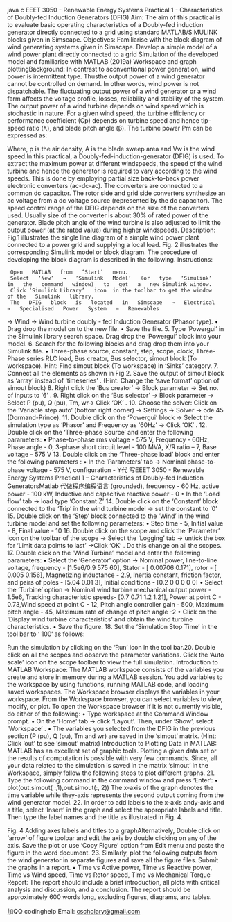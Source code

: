 java c EEET 3050 - Renewable Energy Systems Practical 1 - Characteristics of Doubly-fed Induction Generators (DFIG) Aim: The aim of this practical is to evaluate basic operating characteristics of a Doubly-fed induction generator directly connected to a grid using standard MATLAB/SIMULINK blocks given in Simscape. Objectives: Familiarise with the block diagram of wind generating systems given in Simscape. Develop a simple model of a wind power plant directly connected to a grid Simulation of the developed model and familiarise with MATLAB (2019a) Workspace and graph plottingBackground: In contrast to aconventional power generation, wind power is intermittent type. Thusthe output power of a wind generator cannot be controlled on demand. In other words, wind power is not dispatchable. The fluctuating output power of a wind generator or a wind farm affects the voltage profile, losses, reliability and stability of the system. The output power of a wind turbine depends on wind speed which is stochastic in nature. For a given wind speed, the turbine efficiency or performance coefficient (Cp) depends on turbine speed and hence tip-speed ratio (λ), and blade pitch angle (β). The turbine power Pm can be expressed as:

Where, ρ is the air density, A is the blade sweep area and Vw is the wind speed.In this practical, a Doubly-fed-induction-generator (DFIG) is used. To extract the maximum power at different windspeeds, the speed of the wind turbine and hence the generator is required to vary according to the wind speeds. This is done by employing partial size back-to-back power electronic converters (ac-dc-ac). The converters are connected to a common dc capacitor. The rotor side and grid side converters synthesize an ac voltage from a dc voltage source (represented by the dc capacitor). The speed control range of the DFIG depends on the size of the converters used. Usually size of the converter is about 30% of rated power of the generator. Blade pitch angle of the wind turbine is also adjusted to limit the output power (at the rated value) during higher windspeeds. Description: Fig.1 illustrates the single line diagram of a simple wind power plant connected to a power grid and supplying a local load. Fig. 2 illustrates the corresponding Simulink model or block diagram. The procedure of developing the block diagram is described in the following. Instructions:

     Open   MATLAB   from   ‘Start’   menu.
     Select   ‘New’   →   ’Simulink   Model’   (or   type   ‘Simulink’   in   the   command   window)   to   get   a   new Simulink window.
     Click ‘Simulink Library’   icon  in the toolbar to get the window   of the   Simulink   library.
     The   DFIG   block   is   located   in   Simscape   →   Electrical   →   Specialised   Power   System   →   Renewables
→ Wind → Wind turbine doubly - fed Induction Generator (Phasor type). • Drag drop the model on to the new file. • Save the file. 5. Type ‘Powergui’ in the Simulink library search space. Drag drop the ‘Powergui’ block into your model. 6. Search for the following blocks and drag drop them into your Simulink file. • Three-phase source, constant, step, scope, clock, Three-Phase series RLC load, Bus creator, Bus selector, simout block (To workspace). Hint: Find simout block (To workspace) in ‘Sinks’ category. 7. Connect all the elements as shown in Fig.2. Save the output of simout block as ‘array’ instead of ‘timeseries’ . (Hint: Change the ‘save format’ option of simout block) 8. Right click the ‘Bus creator’ → Block parameter → Set no. of inputs to ‘6’ . 9. Right click on the ‘Bus selector’ → Block parameter → Select P (pu), Q (pu), Tm, wr→ Click ‘OK’ . 10. Choose the solver: Click on the ‘Variable step auto’ (bottom right corner) → Settings → Solver → ode 45 (Dormand-Prince). 11. Double click on the ‘Powergui’ block → Select the simulation type as ‘Phasor’ and Frequency as ‘60Hz’ → Click ‘OK’ . 12. Double click on the ‘Three-phase Source’ and enter the following parameters: • Phase-to-phase rms voltage - 575 V, Frequency - 60Hz, Phase angle - 0, 3-phase short circuit level - 100 MVA, X/R ratio – 7, Base voltage – 575 V 13. Double click on the ‘Three-phase load’ block and enter the following parameters : • In the ‘Parameters’ tab → Nominal phase-to-phase voltage - 575 V, configuration - Y代 写EEET 3050 - Renewable Energy Systems Practical 1 – Characteristics of Doubly-fed Induction GeneratorsMatlab 代做程序编程语言 (grounded), frequency - 60 Hz, active power - 100 kW, Inductive and capacitive reactive power - 0 • In the ‘Load flow’ tab → load type ‘Constant Z’ 14. Double click on the ‘Constant’ block connected to the ‘Trip’ in the wind turbine model → set the constant to ‘0’ 15. Double click on the ‘Step’ block connected to the ‘Wind’ in the wind turbine model and set the following parameters: • Step time - 5, Initial value - 8, Final value - 10 16. Double click on the scope and click the ‘Parameter’ icon on the toolbar of the scope → Select the ‘Logging’ tab → untick the box for ‘Limit data points to last’ →Click ‘OK’ . Do this change on all the scopes. 17. Double click on the ‘Wind Turbine’ model and enter the following parameters: • Select the ‘Generator’ option → Nominal power, line-to-line voltage, frequency - [1.5e6/0.9 575 60], Stator - [ 0.00706 0.171], rotor - [ 0.005 0.156], Magnetizing inductance - 2.9, Inertia constant, friction factor, and pairs of poles - [5.04 0.01 3], Initial conditions - [0.2 0 0 0 0 0] • Select the ‘Turbine’ option → Nominal wind turbine mechanical output power - 1.5e6, Tracking characteristic speeds- [0.7 0.71 1.2 1.21], Power at point C - 0.73,Wind speed at point C - 12, Pitch angle controller gain - 500, Maximum pitch angle - 45, Maximum rate of change of pitch angle -2 • Click on the ‘Display wind turbine characteristics’ and obtain the wind turbine characteristics. • Save the figure. 18. Set the ‘Simulation Stop Time’ in the tool bar to ‘ 100‘ as follows:

Run the simulation by clicking on the ‘Run’ icon in the tool bar.20. Double click on all the scopes and observe the parameter variations. Click the ‘Auto scale’ icon on the scope toolbar to view the full simulation. Introduction to MATLAB Workspace: The MATLAB workspace consists of the variables you create and store in memory during a MATLAB session. You add variables to the workspace by using functions, running MATLAB code, and loading saved workspaces.
The Workspace browser displays the variables in your workspace. From the Workspace browser, you can select variables to view, modify, or plot. To open the Workspace browser if it is not currently visible, do either of the following: • Type workspace at the Command Window prompt. • On the ‘Home’ tab → click ‘Layout’. Then, under ‘Show’, select ‘Workspace’ . • The variables you selected from the DFIG in the previous section (P (pu), Q (pu), Tm and wr) are saved in the ‘simout’ matrix. (Hint: Click ‘out’ to see ‘simout’ matrix) Introduction to Plotting Data in MATLAB: MATLAB has an excellent set of graphic tools. Plotting a given data set or the results of computation is possible with very few commands. Since, all your data related to the simulation is saved in the matrix ‘simout’ in the Workspace, simply follow the following steps to plot different graphs. 21. Type the following command in the command window and press ‘Enter’: • plot(out.simout( :,1),out.simout(:, 2)) The x-axis of the graph denotes the time variable while they-axis represents the second output coming from the wind generator model. 22. In order to add labels to the x-axis andy-axis and a title, select ‘Insert’ in the graph and select the appropriate labels and title. Then type the label names and the title as illustrated in Fig. 4.

Fig. 4 Adding axes labels and titles to a graphAlternatively, Double click on ‘arrow’ of figure toolbar and edit the axis by double clicking on any of the axis. Save the plot or use ‘Copy Figure’ option from Edit menu and paste the figure in the word document. 23. Similarly, plot the following outputs from the wind generator in separate figures and save all the figure files. Submit the graphs in a report. • Time vs Active power, Time vs Reactive power, Time vs Wind speed, Time vs Rotor speed, Time vs Mechanical Torque Report: The report should include a brief introduction, all plots with critical analysis and discussion, and a conclusion. The report should be approximately 600 words long, excluding figures, diagrams, and tables.

加QQ codinghelp Email: cscholary@gmail.com

